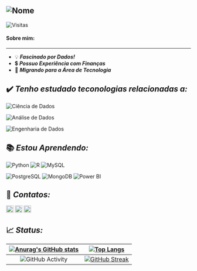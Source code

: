 


![Nome](https://fontmeme.com/permalink/220319/3fd7b501e4adffd2c0dcb33d288f55f6.png)
------

![Visitas](https://profile-counter.glitch.me/rigueti-bruno/count.svg)

#### Sobre mim:

------

- 💡 ***Fascinado por Dados!***
- 💲 ***Possuo Experiência com Finanças***
- 🔣 ***Migrando para a Área de Tecnologia***


✔️ ***Tenho estudado teconologias relacionadas a:***
---
![Ciência de Dados](https://img.shields.io/static/v1?label=DS&message=Ciência_de_Dados&color=black&style=flat)

![Análise de Dados](https://img.shields.io/static/v1?label=DA&message=Análise_de_Dados&color=black&style=flat)

![Engenharia de Dados](https://img.shields.io/static/v1?label=DE&message=Engenharia_de_Dados&color=black&style=flat)

📚 ***Estou Aprendendo:***
------
![Python](https://img.shields.io/badge/-Python-333333?style=plastic&logo=python&logoWidth=15&color=3CB371&labelColor=000000)  ![R](https://img.shields.io/badge/-LinguagemR-333333?style=plastic&logo=r&logoWidth=15&color=3CB371&labelColor=000000)  ![MySQL](https://img.shields.io/badge/-MySQL-333333?style=plastic&logo=mysql&logoWidth=15&color=3CB371&labelColor=000000)

![PostgreSQL](https://img.shields.io/badge/-PostgreSQL-333333?style=plastic&logo=postgresql&logoWidth=15&color=3CB371&labelColor=000000)  ![MongoDB](https://img.shields.io/badge/-MongoDB-333333?style=plastic&logo=mongodb&logoWidth=15&color=3CB371&labelColor=000000)  ![Power BI](https://img.shields.io/badge/-PowerBI-333333?style=plastic&logo=powerbi&logoWidth=15&color=3CB371&labelColor=000000)

📧 ***Contatos:***
---
[<img src="https://www.vectorlogo.zone/logos/linkedin/linkedin-icon.svg" title="LinkedIn" target="_blank" alt="LinkedIn" width="20" height="20"/>](https://www.linkedin.com/in/bruno-rigueti-brandao/)
[<img src="https://www.vectorlogo.zone/logos/twitter/twitter-tile.svg"  target="_blank" title="Twitter" alt="Twitter" width="20" height="20"/>](https://twitter.com/rigueti_bruno)
[<img src="https://www.vectorlogo.zone/logos/discordapp/discordapp-tile.svg" target="_blank" title="Discord" alt="Discord" width="20" height="20"/>](http://discordapp.com/users/943678006889685014)



📈 ***Status:***
---
[![Anurag's GitHub stats](https://github-readme-stats.vercel.app/api?username=rigueti-bruno&show_icons=true&theme=gotham&locale=pt-br&hide_border=true)](https://github.com/anuraghazra/github-readme-stats)|[![Top Langs](https://github-readme-stats.vercel.app/api/top-langs/?username=rigueti-bruno&show_icons=true&theme=gotham&locale=pt-br&hide_border=true)](https://github.com/anuraghazra/github-readme-stats)
:---: | :---:
![GitHub Activity](https://activity-graph.herokuapp.com/graph?username=rigueti-bruno&theme=gotham&area=true&hide_border=true&locale=pt-br)|[![GitHub Streak](https://github-readme-streak-stats.herokuapp.com?user=rigueti-bruno&locale=pt-br&theme=gotham&hide_border=true&date_format=M%20j%5B%2C%20Y%5D)](https://git.io/streak-stats)

